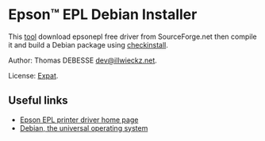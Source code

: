 Epson™ EPL Debian Installer
==========================

This [tool](build.sh) download epsonepl free driver from SourceForge.net then compile it and build a Debian package using [checkinstall](http://asic-linux.com.mx/~izto/checkinstall/).

Author: Thomas DEBESSE <dev@illwieckz.net>.

License: [Expat](COPYING.md).

Useful links
------------

* [Epson EPL printer driver home page](http://epsonepl.sourceforge.net/)
* [Debian, the universal operating system](https://www.debian.org/)
